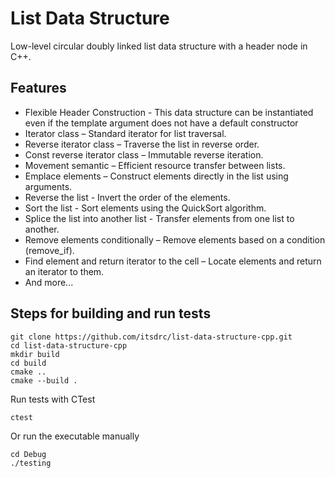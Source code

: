 # List Data Structure
Low-level circular doubly linked list data structure with a header node in C++.

## Features
- Flexible Header Construction - This data structure can be instantiated even if the template argument does not have a default constructor
- Iterator class  – Standard iterator for list traversal.
- Reverse iterator class – Traverse the list in reverse order.
- Const reverse iterator class – Immutable reverse iteration.
- Movement semantic – Efficient resource transfer between lists.
- Emplace elements – Construct elements directly in the list using arguments.
- Reverse the list - Invert the order of the elements.
- Sort the list - Sort elements using the QuickSort algorithm.
- Splice the list into another list - Transfer elements from one list to another.
- Remove elements conditionally – Remove elements based on a condition (remove_if).
- Find element and return iterator to the cell – Locate elements and return an iterator to them.
- And more...

## Steps for building and run tests
```
git clone https://github.com/itsdrc/list-data-structure-cpp.git
cd list-data-structure-cpp
mkdir build
cd build
cmake ..
cmake --build .
```

Run tests with CTest
```
ctest
```

Or run the executable manually
```
cd Debug
./testing
```
